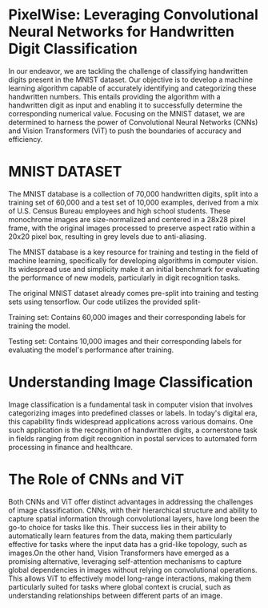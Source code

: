 # PixelWise: Leveraging Convolutional Neural Networks for Handwritten Digit Classification
In our endeavor, we are tackling the challenge of classifying handwritten digits present in the MNIST dataset. Our objective is to develop a machine learning algorithm capable of accurately identifying and categorizing these handwritten numbers. This entails providing the algorithm with a handwritten digit as input and enabling it to successfully determine the corresponding numerical value. Focusing on the MNIST dataset, we are determined to harness the power of Convolutional Neural Networks (CNNs) and Vision Transformers (ViT) to push the boundaries of accuracy and efficiency.

# MNIST DATASET
The MNIST database is a collection of 70,000 handwritten digits, split into a training set of 60,000 and a test set of 10,000 examples, derived from a mix of U.S. Census Bureau employees and high school students.  These monochrome images are size-normalized and centered in a 28x28 pixel frame, with the original images processed to preserve aspect ratio within a 20x20 pixel box, resulting in grey levels due to anti-aliasing. 

The MNIST database is a key resource for training and testing in the field of machine learning, specifically for developing algorithms in computer vision. Its widespread use and simplicity make it an initial benchmark for evaluating the performance of new models, particularly in digit recognition tasks.

The original MNIST dataset already comes pre-split into training and testing sets using tensorflow. Our code utilizes the provided split-

Training set: Contains 60,000 images and their corresponding labels for training the model.

Testing set: Contains 10,000 images and their corresponding labels for evaluating the model's performance after training.

# Understanding Image Classification
Image classification is a fundamental task in computer vision that involves categorizing images into predefined classes or labels. In today's digital era, this capability finds widespread applications across various domains. One such application is the recognition of handwritten digits, a cornerstone task in fields ranging from digit recognition in postal services to automated form processing in finance and healthcare.

# The Role of CNNs and ViT
Both CNNs and ViT offer distinct advantages in addressing the challenges of image classification. CNNs, with their hierarchical structure and ability to capture spatial information through convolutional layers, have long been the go-to choice for tasks like this. Their success lies in their ability to automatically learn features from the data, making them particularly effective for tasks where the input data has a grid-like topology, such as images.On the other hand, Vision Transformers have emerged as a promising alternative, leveraging self-attention mechanisms to capture global dependencies in images without relying on convolutional operations. This allows ViT to effectively model long-range interactions, making them particularly suited for tasks where global context is crucial, such as understanding relationships between different parts of an image.
